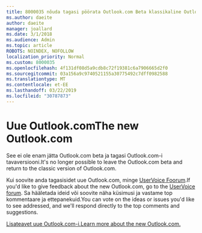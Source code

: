 ```yaml
---
title: 8000035 nõuda tagasi pöörata Outlook.com Beta klassikaline Outlook.com
ms.author: daeite
author: daeite
manager: joallard
ms.date: 3/1/2018
ms.audience: Admin
ms.topic: article
ROBOTS: NOINDEX, NOFOLLOW
localization_priority: Normal
ms.custom: 8000035
ms.openlocfilehash: 4f131df08d5a9cdb8c72f19381c6a7906665d2f0
ms.sourcegitcommit: 03a156a9c9740521155a30775492c7dff0982588
ms.translationtype: MT
ms.contentlocale: et-EE
ms.lasthandoff: 03/22/2019
ms.locfileid: "30787873"
---
```

# <a name="the-new-outlookcom"></a><span data-ttu-id="35d56-102">Uue Outlook.com</span><span class="sxs-lookup"><span data-stu-id="35d56-102">The new Outlook.com</span></span>

<span data-ttu-id="35d56-103">See ei ole enam jätta Outlook.com beta ja tagasi Outlook.com-i tavaversiooni.</span><span class="sxs-lookup"><span data-stu-id="35d56-103">It's no longer possible to leave the Outlook.com beta and return to the classic version of Outlook.com.</span></span>

<span data-ttu-id="35d56-104">Kui soovite anda tagasisidet uue Outlook.com, minge [UserVoice Foorum](https://go.microsoft.com/fwlink/p/?linkid=851599).</span><span class="sxs-lookup"><span data-stu-id="35d56-104">If you'd like to give feedback about the new Outlook.com, go to the [UserVoice forum](https://go.microsoft.com/fwlink/p/?linkid=851599).</span></span> <span data-ttu-id="35d56-105">Sa hääletada ideid või soovite näha küsimusi ja vastame top kommentaare ja ettepanekuid.</span><span class="sxs-lookup"><span data-stu-id="35d56-105">You can vote on the ideas or issues you'd like to see addressed, and we'll respond directly to the top comments and suggestions.</span></span>

[<span data-ttu-id="35d56-106">Lisateavet uue Outlook.com-i.</span><span class="sxs-lookup"><span data-stu-id="35d56-106">Learn more about the new Outlook.com.</span></span>](https://go.microsoft.com/fwlink/p/?linkid=874356)